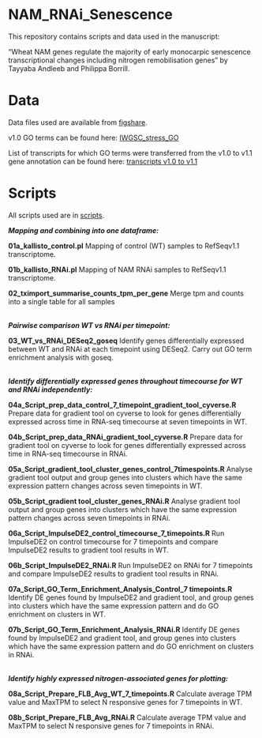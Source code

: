 # NAM_RNAi_Senescence

This repository contains scripts and data used in the manuscript:

“Wheat NAM genes regulate the majority of early monocarpic senescence transcriptional changes including nitrogen remobilisation genes” by Tayyaba Andleeb and Philippa Borrill. 

# Data
Data files used are available from <a href="https://doi.org/10.6084/m9.figshare.20210774.v1">figshare</a>.

v1.0 GO terms can be found here: <a href="https://github.com/Borrill-Lab/WheatFlagLeafSenescence/blob/master/data/IWGSC_stress_GO.csv"> IWGSC_stress_GO</a>

List of transcripts for which GO terms were transferred from the v1.0 to v1.1 gene annotation can be found here: <a href="https://github.com/Borrill-Lab/WheatFlagLeafSenescence/blob/master/data/transcripts_to_genes_RefSeqv1.0_annot_v1.1.txt"> transcripts v1.0 to v1.1 </a>

# Scripts

All scripts used are in <a href="https://github.com/Borrill-Lab/NAM_RNAi_Senescence/tree/main/scripts">scripts</a>.

<b><i>Mapping and combining into one dataframe:</b></i>

<b>01a_kallisto_control.pl</b>
Mapping of control (WT) samples to RefSeqv1.1 transcriptome.

<b>01b_kallisto_RNAi.pl</b>
Mapping of NAM RNAi samples to RefSeqv1.1 transcriptome.

<b>02_tximport_summarise_counts_tpm_per_gene</b>
Merge tpm and counts into a single table for all samples

<br><b><i>Pairwise comparison WT vs RNAi per timepoint:</b></i>

<b>03_WT_vs_RNAi_DESeq2_goseq</b>
Identify genes differentially expressed between WT and RNAi at each timepoint using DESeq2. Carry out GO term enrichment analysis with goseq.

<br><b><i>Identify differentially expressed genes throughout timecourse for WT and RNAi independently:</b></i>

<b>04a_Script_prep_data_control_7_timepoint_gradient_tool_cyverse.R</b>
Prepare data for gradient tool on cyverse to look for genes differentially expressed across time in RNA-seq timecourse at seven timepoints in WT.

<b>04b_Script_prep_data_RNAi_gradient_tool_cyverse.R</b>
Prepare data for gradient tool on cyverse to look for genes differentially expressed across time in RNA-seq timecourse in RNAi.

<b>05a_Script_gradient_tool_cluster_genes_control_7timespoints.R</b>
Analyse gradient tool output and group genes into clusters which have the same expression pattern changes across seven timepoints in WT.

<b>05b_Script_gradient tool_cluster_genes_RNAi.R</b>
Analyse gradient tool output and group genes into clusters which have the same expression pattern changes across seven timepoints in RNAi.

<b>06a_Script_ImpulseDE2_control_timecourse_7_timepoints.R</b>
Run ImpulseDE2 on control timecourse for 7 timepoints and compare ImpulseDE2 results to gradient tool results in WT.

<b>06b_Script_ImpulseDE2_RNAi.R</b>
Run ImpulseDE2 on RNAi for 7 timepoints and compare ImpulseDE2 results to gradient tool results in RNAi.

<b>07a_Script_GO_Term_Enrichment_Analysis_Control_7 timepoints.R</b>
Identify DE genes found by ImpulseDE2 and gradient tool, and group genes into clusters which have the same expression pattern and do GO enrichment on clusters in WT. 

<b>07b_Script_GO_Term_Enrichment_Analysis_RNAi.R</b>
Identify DE genes found by ImpulseDE2 and gradient tool, and group genes into clusters which have the same expression pattern and do GO enrichment on clusters in RNAi.

<br><b><i>Identify highly expressed nitrogen-associated genes for plotting:</b></i>

<b>08a_Script_Prepare_FLB_Avg_WT_7_timepoints.R</b>
Calculate average TPM value and MaxTPM to select N responsive genes for 7 timepoints in WT.

<b>08b_Script_Prepare_FLB_Avg_RNAi.R</b>
Calculate average TPM value and MaxTPM to select N responsive genes for 7 timepoints in RNAi.

